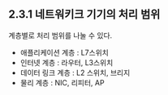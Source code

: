 ## 2.3.1 네트워키크 기기의 처리 범위

계층별로 처리 범위를 나눌 수 있다.

- 애플리케이션 계층 : L7스위치
- 인터넷 계층 : 라우터, L3스위치
- 데이터 링크 계층 : L2 스위치, 브리지
- 물리 계층 : NIC, 리피터, AP
